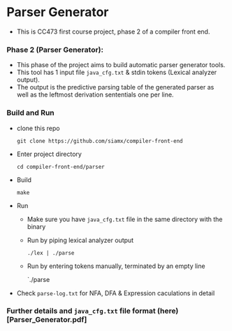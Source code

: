 # Parser Generator

- This is CC473 first course project, phase 2 of a compiler front end.

### Phase 2 (Parser Generator):
- This phase of the project aims to build automatic parser generator tools.
- This tool has 1 input file `java_cfg.txt` & stdin tokens (Lexical analyzer output).
- The output is the predictive parsing table of the generated parser as well as the leftmost derivation sententials one per line.

### Build and Run

- clone this repo

    `git clone https://github.com/siamx/compiler-front-end`

- Enter project directory

    `cd compiler-front-end/parser`

- Build

    `make`

- Run

    - Make sure you have `java_cfg.txt` file in the same directory with the binary

    - Run by piping lexical analyzer output

        `./lex | ./parse`

    - Run by entering tokens manually, terminated by an empty line

        `./parse

- Check `parse-log.txt` for NFA, DFA & Expression caculations in detail

### Further details and `java_cfg.txt` file format (here)[Parser_Generator.pdf]
